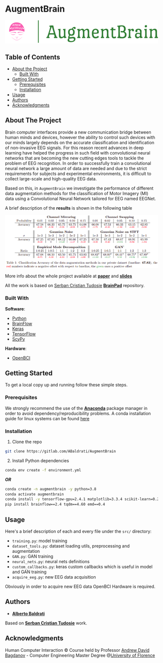 # AugmentBrain

![](figures/logo_large.png "Logo")


## Table of Contents

* [About the Project](#about-the-project)
  * [Built With](#built-with)
* [Getting Started](#getting-started)
  * [Prerequisites](#prerequisites)
  * [Installation](#installation)
* [Usage](#usage)
* [Authors](#authors)
* [Acknowledgments](#acknowledgments)


## About The Project
Brain computer interfaces provide a new communication bridge between human minds and devices, however the ability to control such devices with our minds largely depends on the accurate classification and identification of non-invasive EEG signals. For this reason recent advances in deep learning have helped the progress in such field with convolutional neural networks that are becoming the new cutting edges tools to tackle the problem of EEG recognition. In order to successfully train a convolutional neural network a large amount of data are needed and due to the strict requirements for subjects and experimental environments, it is difficult to collect large-scale and high-quality EEG data.

Based on this, in ```AugmentBrain``` we investigate the performance of different data augmentation methods for the classification of Motor Imagery (MI) data using a Convolutional Neural Network tailored for EEG named EEGNet.

A brief description of the **results** is shown in the following table

![](figures/augmentation_results.png "Results")

More info about the whole project available at [**paper**](https://gitlab.com/ABaldrati/AugmentBrain/-/blob/master/docs/AugmentBrain_paper.pdf) and [**slides**](https://gitlab.com/ABaldrati/AugmentBrain/-/blob/master/docs/AugmentBrain_slides.pdf)

All the work is based on [Serban Cristian Tudosie](https://github.com/CrisSherban) [**BrainPad**](https://github.com/CrisSherban/BrainPad) repository.


### Built With
**Software**:
* [Python](https://www.python.org/)
* [BrainFlow](https://brainflow.org/)
* [Keras](https://keras.io/)
* [TensorFlow](https://www.tensorflow.org/)
* [ScyPy](https://www.scipy.org/)

**Hardware**:
* [OpenBCI](https://shop.openbci.com/collections/frontpage)




## Getting Started

To get a local copy up and running follow these simple steps.

### Prerequisites

We strongly recommend the use of the [**Anaconda**](https://www.anaconda.com/) package manager in order to avoid dependency/reproducibility problems.
A conda installation guide for linux systems can be found [here](https://docs.conda.io/projects/conda/en/latest/user-guide/install/linux.html)

### Installation
 
1. Clone the repo
```sh
git clone https://gitlab.com/ABaldrati/AugmentBrain
```
2. Install Python dependencies
```sh
conda env create -f environment.yml
```

***OR***

```sh
conda create -n augmentbrain -y python=3.8
conda activate augmentbrain
conda install -y tensorflow-gpu=2.4.1 matplotlib=3.3.4 scikit-learn=0.24.1
pip install brainflow==2.4 tqdm==4.60 emd==0.4
```

## Usage
Here's a brief description of each and every file under the ```src/``` directory:

* ```training.py```: model training
* ```dataset_tools.py```: dataset loading utils, preprocessing and augmentation
* ```GAN.py```: GAN training
* ```neural_nets.py```: neural nets definitions
* ```custom_callbacks.py```: keras custom callbacks which is useful in model and GAN training
* ```acquire_eeg.py```: new EEG data acquisition

Obviously in order to acquire new EEG data OpenBCI Hardware is required.


## Authors

* [**Alberto Baldrati**](https://github.com/ABaldrati)

Based on [**Serban Cristian Tudosie**](https://github.com/CrisSherban) work.


## Acknowledgments
Human Computer Interaction © Course held by Professor [Andrew David Bagdanov](https://scholar.google.com/citations?user=_Fk4YUcAAAAJ) - Computer Engineering Master Degree @[University of Florence](https://www.unifi.it/changelang-eng.html)
